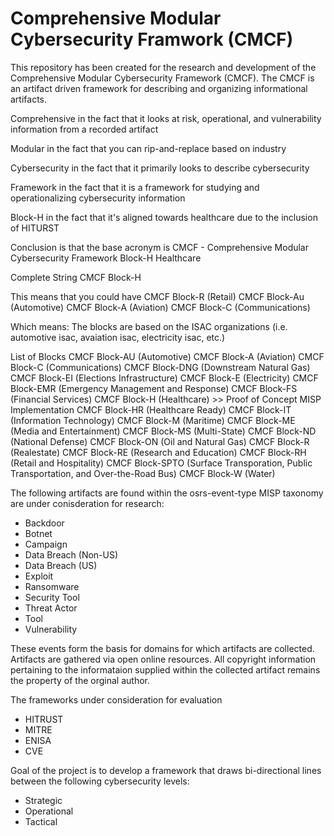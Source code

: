 # Comprehensive Modular Cybersecurity Framwork (CMCF)

This repository has been created for the research and development of the Comprehensive Modular Cybersecurity Framework (CMCF).
The CMCF is an artifact driven framework for describing and organizing informational artifacts.


Comprehensive 
	in the fact that it looks at risk, operational, and vulnerability information from a recorded artifact

Modular 
	in the fact that you can rip-and-replace based on industry
	
Cybersecurity
	in the fact that it primarily looks to describe cybersecurity
	
Framework
	in the fact that it is a framework for studying and operationalizing cybersecurity information
	
Block-H
	in the fact that it's aligned towards healthcare due to the inclusion of HITURST
	
Conclusion is that the base acronym is 
	CMCF - Comprehensive Modular Cybersecurity Framework
	Block-H Healthcare

Complete String
	CMCF Block-H



This means that you could have 
	CMCF Block-R (Retail)
	CMCF Block-Au (Automotive)
	CMCF Block-A (Aviation)
	CMCF Block-C (Communications)
	
Which means:
	The blocks are based on the ISAC organizations (i.e. automotive isac, avaiation isac, electricity isac, etc.)

List of Blocks
	CMCF Block-AU (Automotive)
	CMCF Block-A (Aviation)
	CMCF Block-C (Communications)
	CMCF Block-DNG (Downstream Natural Gas)
	CMCF Block-EI (Elections Infrastructure)
	CMCF Block-E (Electricity)
	CMCF Block-EMR (Emergency Management and Response)
	CMCF Block-FS (Financial Services)
	CMCF Block-H (Healthcare) >> Proof of Concept MISP Implementation
	CMCF Block-HR (Healthcare Ready)
	CMCF Block-IT (Information Technology)
	CMCF Block-M (Maritime)
	CMCF Block-ME (Media and Entertainment)
	CMCF Block-MS (Multi-State)
	CMCF Block-ND (National Defense)
	CMCF Block-ON (Oil and Natural Gas)
	CMCF Block-R (Realestate)
	CMCF Block-RE (Research and Education)
	CMCF Block-RH (Retail and Hospitality)
	CMCF Block-SPTO (Surface Transporation, Public Transportation, and Over-the-Road Bus)
	CMCF Block-W (Water)

The following artifacts are found within the osrs-event-type MISP taxonomy are under conisderation for research:

* Backdoor
* Botnet
* Campaign
* Data Breach (Non-US)
* Data Breach (US)
* Exploit
* Ransomware
* Security Tool
* Threat Actor
* Tool
* Vulnerability

These events form the basis for domains for which artifacts are collected.
Artifacts are gathered via open online resources.
All copyright information pertaining to the informataion supplied within the collected artifact remains the property of the orginal author.

The frameworks under consideration for evaluation

* HITRUST
* MITRE
* ENISA
* CVE


Goal of the project is to develop a framework that draws bi-directional lines between the following cybersecurity levels:

* Strategic
* Operational
* Tactical
